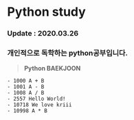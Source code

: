 # Python study

### Update : 2020.03.26
### 개인적으로 독학하는 python공부입니다.

> **Python BAEKJOON**

    - 1000 A + B
    - 1001 A - B
    - 1008 A / B
    - 2557 Hello World!
    - 10718 We love kriii
    - 10998 A * B

